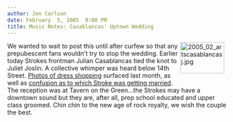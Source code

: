 ```yaml
---
author: Jen Carlson
date: February  5, 2005  9:00 PM
title: Music Notes: Casablancas' Uptown Wedding
---
```


<p><a href="https://web.archive.org/web/20110811071950/http://www.gothamist.com/images/2005_02_artscasablancasj.jpg"><img alt="2005_02_artscasablancasj.jpg" src="https://web.archive.org/web/20110811071950im_/http://www.gothamist.com/images/2005_02_artscasablancasj-thumb.jpg" width="101" height="72" align="right" hspace="5"></a>We wanted to wait to post this until after curfew so that any prepubescent fans wouldn&apos;t try to stop the wedding. Earlier today Strokes frontman Julian Casablancas tied the knot to Juliet Joslin. A collective whimper was heard below 14th Street. <a href="https://web.archive.org/web/20110811071950/http://www.gawker.com/news/culture/music/strokes-attache-juliet-joslin-to-ironically-wear-white-031185.php">Photos of dress shopping</a> surfaced last month, as well as <a href="https://web.archive.org/web/20110811071950/http://www.nypost.com/gossip/38699.htm">confusion as to which Stroke was getting married</a>.<br>
The reception was at Tavern on the Green...the Strokes may have a downtown sound but they are, after all, prep school educated and upper class groomed. Chin chin to the new age of rock royalty, we wish the couple the best. </p>